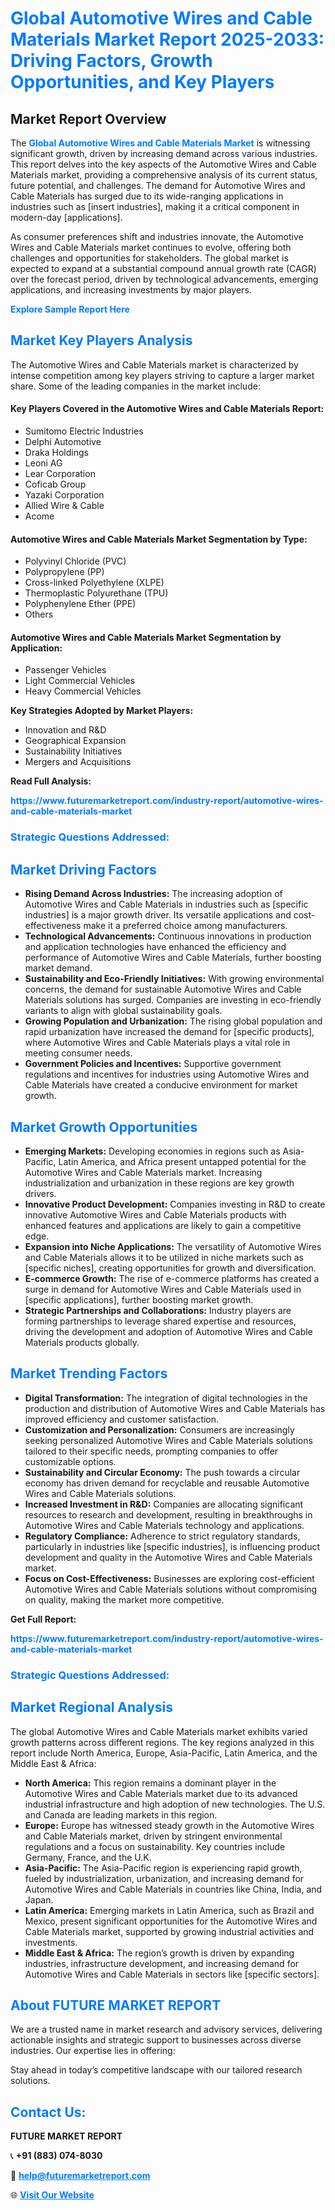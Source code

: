 <h1 style="color: #007BFF;">Global Automotive Wires and Cable Materials Market Report 2025-2033: Driving Factors, Growth Opportunities, and Key Players</h1>

<section id="overview">
<h2>Market Report Overview</h2>
<p>The <a href="https://www.futuremarketreport.com/industry-report/automotive-wires-and-cable-materials-market" style="color: #007BFF; text-decoration: none;"><strong>Global Automotive Wires and Cable Materials Market</strong></a> is witnessing significant growth, driven by increasing demand across various industries. This report delves into the key aspects of the Automotive Wires and Cable Materials market, providing a comprehensive analysis of its current status, future potential, and challenges. The demand for Automotive Wires and Cable Materials has surged due to its wide-ranging applications in industries such as [insert industries], making it a critical component in modern-day [applications].</p>
<p>As consumer preferences shift and industries innovate, the Automotive Wires and Cable Materials market continues to evolve, offering both challenges and opportunities for stakeholders. The global market is expected to expand at a substantial compound annual growth rate (CAGR) over the forecast period, driven by technological advancements, emerging applications, and increasing investments by major players.</p>
</section>

<section id="overview">
<p><a href="https://www.futuremarketreport.com/request-sample/reportId=54254" style="color: #007BFF; text-decoration: none;"><strong>Explore Sample Report Here</strong></a></p>
</section>

<section id="key-players">
<h2 style="color: #007BFF;">Market Key Players Analysis</h2>
<p>The Automotive Wires and Cable Materials market is characterized by intense competition among key players striving to capture a larger market share. Some of the leading companies in the market include:</p>
<h4>Key Players Covered in the Automotive Wires and Cable Materials Report:</h4>
<ul><li>Sumitomo Electric Industries</li><li>Delphi Automotive</li><li>Draka Holdings</li><li>Leoni AG</li><li>Lear Corporation</li><li>Coficab Group</li><li>Yazaki Corporation</li><li>Allied Wire &amp; Cable</li><li>Acome</li></ul>
<h4>Automotive Wires and Cable Materials Market Segmentation by Type:</h4>
<ul><li>Polyvinyl Chloride (PVC)</li><li>Polypropylene (PP)</li><li>Cross-linked Polyethylene (XLPE)</li><li>Thermoplastic Polyurethane (TPU)</li><li>Polyphenylene Ether (PPE)</li><li>Others</li></ul>

<h4>Automotive Wires and Cable Materials Market Segmentation by Application:</h4>
<ul><li>Passenger Vehicles</li><li>Light Commercial Vehicles</li><li>Heavy Commercial Vehicles</li></ul>
<p><strong>Key Strategies Adopted by Market Players:</strong></p>
<ul>
<li>Innovation and R&D</li>
<li>Geographical Expansion</li>
<li>Sustainability Initiatives</li>
<li>Mergers and Acquisitions</li>
</ul>
</section>

<section>
<p><strong>Read Full Analysis: </strong></p><a href="https://www.futuremarketreport.com/industry-report/automotive-wires-and-cable-materials-market" style="color: #007BFF; text-decoration: none;"><strong>https://www.futuremarketreport.com/industry-report/automotive-wires-and-cable-materials-market</strong></a>
<h3 style="color: #007BFF;">Strategic Questions Addressed:</h3>
</section>

<section id="driving-factors">
<h2 style="color: #007BFF;">Market Driving Factors</h2>
<ul>
<li><strong>Rising Demand Across Industries:</strong> The increasing adoption of Automotive Wires and Cable Materials in industries such as [specific industries] is a major growth driver. Its versatile applications and cost-effectiveness make it a preferred choice among manufacturers.</li>
<li><strong>Technological Advancements:</strong> Continuous innovations in production and application technologies have enhanced the efficiency and performance of Automotive Wires and Cable Materials, further boosting market demand.</li>
<li><strong>Sustainability and Eco-Friendly Initiatives:</strong> With growing environmental concerns, the demand for sustainable Automotive Wires and Cable Materials solutions has surged. Companies are investing in eco-friendly variants to align with global sustainability goals.</li>
<li><strong>Growing Population and Urbanization:</strong> The rising global population and rapid urbanization have increased the demand for [specific products], where Automotive Wires and Cable Materials plays a vital role in meeting consumer needs.</li>
<li><strong>Government Policies and Incentives:</strong> Supportive government regulations and incentives for industries using Automotive Wires and Cable Materials have created a conducive environment for market growth.</li>
</ul>
</section>

<section id="growth-opportunities">
<h2 style="color: #007BFF;">Market Growth Opportunities</h2>
<ul>
<li><strong>Emerging Markets:</strong> Developing economies in regions such as Asia-Pacific, Latin America, and Africa present untapped potential for the Automotive Wires and Cable Materials market. Increasing industrialization and urbanization in these regions are key growth drivers.</li>
<li><strong>Innovative Product Development:</strong> Companies investing in R&D to create innovative Automotive Wires and Cable Materials products with enhanced features and applications are likely to gain a competitive edge.</li>
<li><strong>Expansion into Niche Applications:</strong> The versatility of Automotive Wires and Cable Materials allows it to be utilized in niche markets such as [specific niches], creating opportunities for growth and diversification.</li>
<li><strong>E-commerce Growth:</strong> The rise of e-commerce platforms has created a surge in demand for Automotive Wires and Cable Materials used in [specific applications], further boosting market growth.</li>
<li><strong>Strategic Partnerships and Collaborations:</strong> Industry players are forming partnerships to leverage shared expertise and resources, driving the development and adoption of Automotive Wires and Cable Materials products globally.</li>
</ul>
</section>

<section id="trending-factors">
<h2 style="color: #007BFF;">Market Trending Factors</h2>
<ul>
<li><strong>Digital Transformation:</strong> The integration of digital technologies in the production and distribution of Automotive Wires and Cable Materials has improved efficiency and customer satisfaction.</li>
<li><strong>Customization and Personalization:</strong> Consumers are increasingly seeking personalized Automotive Wires and Cable Materials solutions tailored to their specific needs, prompting companies to offer customizable options.</li>
<li><strong>Sustainability and Circular Economy:</strong> The push towards a circular economy has driven demand for recyclable and reusable Automotive Wires and Cable Materials solutions.</li>
<li><strong>Increased Investment in R&D:</strong> Companies are allocating significant resources to research and development, resulting in breakthroughs in Automotive Wires and Cable Materials technology and applications.</li>
<li><strong>Regulatory Compliance:</strong> Adherence to strict regulatory standards, particularly in industries like [specific industries], is influencing product development and quality in the Automotive Wires and Cable Materials market.</li>
<li><strong>Focus on Cost-Effectiveness:</strong> Businesses are exploring cost-efficient Automotive Wires and Cable Materials solutions without compromising on quality, making the market more competitive.</li>
</ul>
</section>

<section>
<p><strong>Get Full Report: </strong></p><a href="https://www.futuremarketreport.com/industry-report/automotive-wires-and-cable-materials-market" style="color: #007BFF; text-decoration: none;"><strong>https://www.futuremarketreport.com/industry-report/automotive-wires-and-cable-materials-market</strong></a>
<h3 style="color: #007BFF;">Strategic Questions Addressed:</h3>
</section>


<section id="regional-analysis">
<h2 style="color: #007BFF;">Market Regional Analysis</h2>
<p>The global Automotive Wires and Cable Materials market exhibits varied growth patterns across different regions. The key regions analyzed in this report include North America, Europe, Asia-Pacific, Latin America, and the Middle East & Africa:</p>
<ul>
<li><strong>North America:</strong> This region remains a dominant player in the Automotive Wires and Cable Materials market due to its advanced industrial infrastructure and high adoption of new technologies. The U.S. and Canada are leading markets in this region.</li>
<li><strong>Europe:</strong> Europe has witnessed steady growth in the Automotive Wires and Cable Materials market, driven by stringent environmental regulations and a focus on sustainability. Key countries include Germany, France, and the U.K.</li>
<li><strong>Asia-Pacific:</strong> The Asia-Pacific region is experiencing rapid growth, fueled by industrialization, urbanization, and increasing demand for Automotive Wires and Cable Materials in countries like China, India, and Japan.</li>
<li><strong>Latin America:</strong> Emerging markets in Latin America, such as Brazil and Mexico, present significant opportunities for the Automotive Wires and Cable Materials market, supported by growing industrial activities and investments.</li>
<li><strong>Middle East & Africa:</strong> The region’s growth is driven by expanding industries, infrastructure development, and increasing demand for Automotive Wires and Cable Materials in sectors like [specific sectors].</li>
</ul>
</section>

<footer>
<h2 style="color: #007BFF;">About FUTURE MARKET REPORT</h2>
<p>We are a trusted name in market research and advisory services, delivering actionable insights and strategic support to businesses across diverse industries. Our expertise lies in offering:</p>

<p>Stay ahead in today’s competitive landscape with our tailored research solutions.</p>

<h2 style="color: #007BFF;">Contact Us:</h2>
<p><strong>FUTURE MARKET REPORT</strong></p>
<p>📞 <strong>+91 (883) 074-8030</strong></p>
<p>📧 <strong><a href="mailto:help@futuremarketreport.com" style="color: #007BFF;">help@futuremarketreport.com</a></strong></p>
<p>🌐 <strong><a href="https://www.futuremarketreport.com/" style="color: #007BFF;">Visit Our Website</a></strong></p>
</footer>